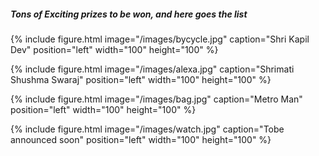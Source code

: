  
##### Tons of Exciting prizes to be won, and here goes the list 


{% include figure.html image="/images/bycycle.jpg" caption="Shri Kapil Dev" position="left" width="100" height="100" %}


{% include figure.html image="/images/alexa.jpg" caption="Shrimati Shushma Swaraj" position="left" width="100" height="100" %}


{% include figure.html image="/images/bag.jpg" caption="Metro Man" position="left" width="100" height="100" %}


{% include figure.html image="/images/watch.jpg" caption="Tobe announced soon" position="left" width="100" height="100" %}


